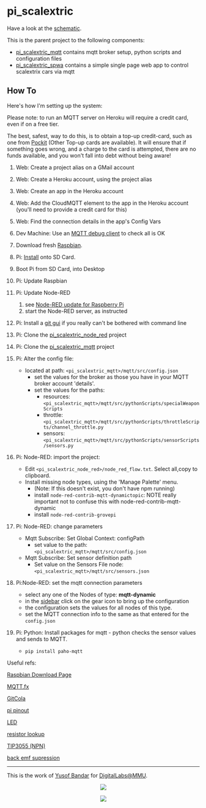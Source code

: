 # pi_scalextric

Have a look at the [schematic](https://aliceliveprojects.github.io/pi_scalextric/).

This is the parent project to the following components:

* [pi_scalextric_mqtt](https://github.com/aliceliveprojects/pi_scalextric_mqtt) contains mqtt broker setup, python scripts and configuration files
* [pi_scalextric_spwa](https://github.com/aliceliveprojects/pi_scalextric_spwa) contains a simple single page web app to control scalextrix cars via mqtt



## How To

Here's how I'm setting up the system:

Please note: to run an MQTT server on Heroku will require a credit card, even if on a free tier. 

The best, safest, way to do this, is to obtain a top-up credit-card, such as one from [Pockit](https://www.pockit.com/) (Other Top-up cards are available). It will ensure that if something goes wrong, and a charge to the card is attempted, there are no funds available, and you won't fall into debt without being aware!

1. Web: Create a project alias on a GMail account

1. Web: Create a Heroku account, using the project alias

1. Web: Create an app in the Heroku account

1. Web: Add the CloudMQTT element to the app in the Heroku account (you'll need to provide a credit card for this)

1. Web: Find the connection details in the app's Config Vars

1. Dev Machine: Use an [MQTT debug client](http://www.mqttfx.org/) to check all is OK

1. Download fresh [Raspbian](https://www.raspberrypi.org/downloads/raspbian/).

1. Pi: [Install](https://www.raspberrypi.org/documentation/installation/installing-images/README.md) onto SD Card.

1. Boot Pi from SD Card, into Desktop

1. Pi: Update Raspbian

1. Pi: Update Node-RED
   1. see [Node-RED update for Raspberry Pi](https://nodered.org/docs/hardware/raspberrypi)
   1. start the Node-RED server, as instructed

1. Pi: Install a [git gui](https://git-cola.github.io/downloads.html) if you really can't be bothered with command line

1. Pi: Clone the [pi_scalextric_node_red](https://github.com/aliceliveprojects/pi_scalextric_node_red) project

1. Pi: Clone the [pi_scalextric_mqtt](https://github.com/aliceliveprojects/pi_scalextric_mqtt) project

1. Pi: Alter the config file:
   * located at path: `<pi_scalextric_mqtt>/mqtt/src/config.json`
      * set the values for the broker as those you have in your MQTT broker account 'details'.
      * set the values for the paths:
         * resources: `<pi_scalextric_mqtt>/mqtt/src/pythonScripts/specialWeaponScripts`
         * throttle: `<pi_scalextric_mqtt>/mqtt/src/pythonScripts/throttleScripts/channel_throttle.py`
         * sensors: `<pi_scalextric_mqtt>/mqtt/src/pythonScripts/sensorScripts/sensors.py`


1. Pi: Node-RED: import the project:
   * Edit `<pi_scalextric_node_red>/node_red_flow.txt`. Select all,copy to clipboard.
   * Install missing node types, using the 'Manage Palette' menu.
      * (Note: If this doesn't exist, you don't have npm running)
      * install `node-red-contrib-mqtt-dynamictopic`: NOTE really important not to confuse this with node-red-contrib-mqtt-dynamic
      * install `node-red-contrib-grovepi`
1. Pi: Node-RED: change parameters
   *  Mqtt Subscribe: Set Global Context: configPath
      * set value to the path: `<pi_scalextric_mqtt>/mqtt/src/config.json`
   *  Mqtt Subscribe: Set sensor definition path
      * Set value on the Sensors File node: `<pi_scalextric_mqtt>/mqtt/src/sensors.json`
1. Pi:Node-RED: set the mqtt connection parameters
   * select any one of the Nodes of type: **mqtt-dynamic**
   * in the [sidebar](https://nodered.org/docs/user-guide/editor/) click on the gear icon to bring up the configuration
   * the configuration sets the values for all nodes of this type.
   * set the MQTT connection info to the same as that entered for the `config.json`
1. Pi: Python: Install packages for mqtt - python checks the sensor values and sends to MQTT.
   * `pip install paho-mqtt`
   




Useful refs:

[Raspbian Download Page](https://www.raspberrypi.org/downloads/raspbian/)

[MQTT.fx](http://www.mqttfx.org/)

[GitCola](https://git-cola.github.io/downloads.html)

[pi pinout](https://pinout.xyz/)

[LED](https://www.electronics2000.co.uk/pin-out/led.php)

[resistor lookup](https://www.digikey.co.uk/en/resources/conversion-calculators/conversion-calculator-resistor-color-code-4-band)

[TIP3055 (NPN)](https://github.com/aliceliveprojects/pi_scalextric/blob/master/documentation/resources/TIP3055-D.PDF)

[back emf supression](https://progeny.co.uk/back-emf-suppression/)



---

This is the work of [Yusof Bandar](https://github.com/YusofBandar) for [DigitalLabs@MMU](https://digitallabs.mmu.ac.uk/).

<p align="center">
<img align="middle" src="https://trello-attachments.s3.amazonaws.com/5b2caa657bcf194b4d089d48/5b98c7ec64145155e09b5083/d2e189709d3b79aa1222ef6e9b1f3735/DigitalLabsLogo_512x512.png"  />
 </p>
 
 
<p align="center">
<img align="middle" src="https://trello-attachments.s3.amazonaws.com/5b2caa657bcf194b4d089d48/5b98c7ec64145155e09b5083/e5f47675f420face27488d4e5330a48c/logo_mmu.png" />
 </p>

